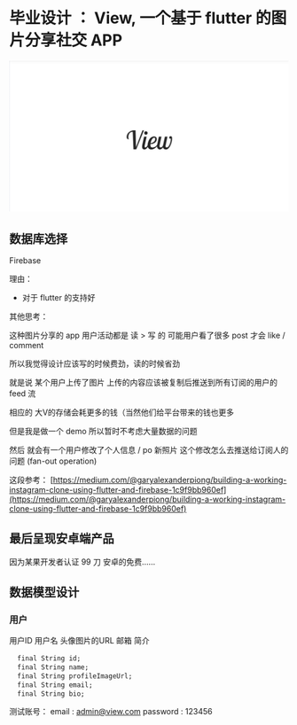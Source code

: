 # 毕业设计 ： View, 一个基于 flutter 的图片分享社交 APP

![view](assets/view.png)

## 数据库选择

Firebase

理由：
- 对于 flutter 的支持好




其他思考：

这种图片分享的 app 
用户活动都是 读 > 写 的
可能用户看了很多 post 才会 like / comment

所以我觉得设计应该写的时候费劲，读的时候省劲

就是说 某个用户上传了图片 上传的内容应该被复制后推送到所有订阅的用户的 feed 流

相应的 大V的存储会耗更多的钱（当然他们给平台带来的钱也更多

但是我是做一个 demo 所以暂时不考虑大量数据的问题

然后 就会有一个用户修改了个人信息 / po 新照片 这个修改怎么去推送给订阅人的问题 (fan-out operation)

这段参考： [https://medium.com/@garyalexanderpiong/building-a-working-instagram-clone-using-flutter-and-firebase-1c9f9bb960ef](https://medium.com/@garyalexanderpiong/building-a-working-instagram-clone-using-flutter-and-firebase-1c9f9bb960ef)

## 最后呈现安卓端产品

因为某果开发者认证 99 刀 安卓的免费……

## 数据模型设计

### 用户

用户ID
用户名
头像图片的URL
邮箱
简介

```
  final String id;
  final String name;
  final String profileImageUrl;
  final String email;
  final String bio;
```

测试账号：
email :  admin@view.com
password : 123456
